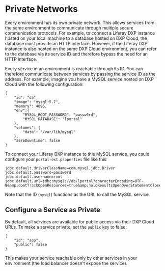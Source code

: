 # Private Networks [](id=private-networks)

Every environment has its own private network. This allows services from the
same environment to communicate through multiple secure communication protocols. 
For example, to connect a Liferay DXP instance hosted on your local machine to a 
database hosted on DXP Cloud, the database must provide an HTTP interface. 
However, if the Liferay DXP instance is also hosted on the same DXP Cloud 
environment, you can refer to the database via its service ID and therefore 
bypass the need for an HTTP interface. 

Every service in an environment is reachable through its ID. You can therefore 
communicate between services by passing the service ID as the address. For 
example, imagine you have a MySQL service hosted on DXP Cloud with the following 
configuration:

    {
        "id": "db",
        "image": "mysql:5.7",
        "memory": 4096,
        "env":{
            "MYSQL_ROOT_PASSWORD": "passw0rd",
            "MYSQL_DATABASE": "lportal"
        },
        "volumes": {
            "data": "/var/lib/mysql"
        },
        "zeroDowntime": false
    }

To connect your Liferay DXP instance to this MySQL service, you could configure 
your `portal-ext.properties` file like this: 

    jdbc.default.driverClassName=com.mysql.jdbc.Driver
    jdbc.default.password=passw0rd
    jdbc.default.username=root
    jdbc.default.url=jdbc:mysql://db/lportal?characterEncoding=UTF-8&amp;dontTrackOpenResources=true&amp;holdResultsOpenOverStatementClose=true&amp;useFastDateParsing=false&amp;useUnicode=true

Note that the ID (`mysql`) functions as the URL to call the MySQL service. 

## Configure a Service as Private [](id=configure-a-service-as-private)

By default, all services are available for public access via their DXP Cloud
URLs. To make a service private, set the `public` key to false: 

    {
        "id": "app",
        "public": false
    }

This makes your service reachable only by other services in your environment 
(the load balancer doesn't expose the service). 
